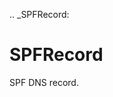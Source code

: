 [//]: # (THE CONTENT BELOW IS GENERATED. DO NOT EDIT.)
.. _SPFRecord:

# SPFRecord
[//]: # (ADD YOUR NOTES BELOW. THESE WILL BE PICKED EVERY TIME THE DOCS ARE REGENERATED. //end)

SPF DNS record.
